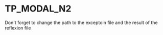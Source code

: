 # TP_MODAL_N2

Don't forget to change the path to the exceptoin file and the result of the reflexion file
